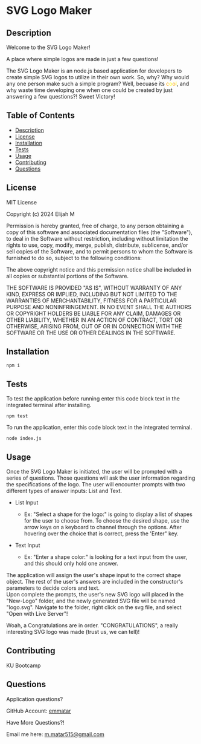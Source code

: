 # SVG Logo Maker   

## Description

  Welcome to the SVG Logo Maker!<br />
  
  
  A place where simple logos are made in just a few questions!

  The SVG Logo Maker is an node.js based application for developers to create simple SVG logos to utilize in their own work.
  So, why? Why would any one person make such a simple program? Well, becuase its <span style="color:orange">c</span><span style="color:yellow">o</span><span style="color:orange">o</span><span style="color:yellow">l</span>, and why waste time developing one when one could be created by just answering a few questions?! Sweet Victory!

## Table of Contents
  - [Description](#description)
  - [License](#license)
  - [Installation](#installation)
  - [Tests](#tests)
  - [Usage](#usage)
  - [Contributing](#contributing)
  - [Questions](#questions)

## License 

MIT License

Copyright (c) 2024 Elijah M

Permission is hereby granted, free of charge, to any person obtaining a copy
of this software and associated documentation files (the "Software"), to deal
in the Software without restriction, including without limitation the rights
to use, copy, modify, merge, publish, distribute, sublicense, and/or sell
copies of the Software, and to permit persons to whom the Software is
furnished to do so, subject to the following conditions:

The above copyright notice and this permission notice shall be included in all
copies or substantial portions of the Software.

THE SOFTWARE IS PROVIDED "AS IS", WITHOUT WARRANTY OF ANY KIND, EXPRESS OR
IMPLIED, INCLUDING BUT NOT LIMITED TO THE WARRANTIES OF MERCHANTABILITY,
FITNESS FOR A PARTICULAR PURPOSE AND NONINFRINGEMENT. IN NO EVENT SHALL THE
AUTHORS OR COPYRIGHT HOLDERS BE LIABLE FOR ANY CLAIM, DAMAGES OR OTHER
LIABILITY, WHETHER IN AN ACTION OF CONTRACT, TORT OR OTHERWISE, ARISING FROM,
OUT OF OR IN CONNECTION WITH THE SOFTWARE OR THE USE OR OTHER DEALINGS IN THE
SOFTWARE.

## Installation

    npm i

## Tests 

To test the application before running enter this code block text in the integrated terminal after installing.

    npm test

To run the application, enter this code block text in the integrated terminal.

    node index.js
    

## Usage

Once the SVG Logo Maker is initiated, the user will be prompted with a series of questions. Those questions will ask the user information regarding the specifications of the logo. The user will encounter prompts with two different types of answer inputs: List and Text.<br /> 

- List Input
  - Ex: "Select a shape for the logo:" is going to display a list of shapes for the user to choose from. To choose the desired shape, use the arrow keys on a keyboard to channel through the options. After hovering over the choice that is correct, press the 'Enter" key.<br />

- Text Input
   - Ex: "Enter a shape color:" is looking for a text input from the user, and this should only hold one answer.

The application will assign the user's shape input to the correct shape object. The rest of the user's answers are included in the constructor's parameters to decide colors and text.<br />
Upon complete the prompts, the user's new SVG logo will placed in the "New-Logo" folder, and the newly generated SVG file will be named "logo.svg".
Navigate to the folder, right click on the svg file, and select "Open with Live Server"!


Woah, a Congratulations are in order. "CONGRATULATIONS", a really interesting SVG logo was made (trust us, we can tell)!

## Contributing 

  KU Bootcamp


## Questions
  Application questions? 
  
  GitHub Account: [emmatar](https://github.com/emmatar)

  Have More Questions?!

  Email me here: m.matar515@gmail.com
  